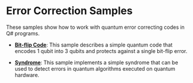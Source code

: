 # Error Correction Samples #

These samples show how to work with quantum error correcting codes in Q# programs.

- **[Bit-flip Code](./bit-flip-code)**:
  This sample describes a simple quantum code that encodes 1 qubit into 3 qubits and protects against a single bit-flip error.

- **[Syndrome](./syndrome)**:
  This sample implements a simple syndrome that can be used to detect errors in quantum algorithms executed on quantum hardware.

